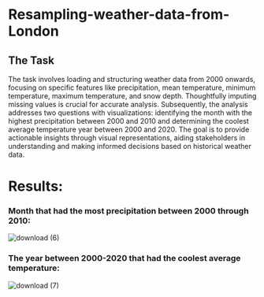 # Resampling-weather-data-from-London
## The Task
The task involves loading and structuring weather data from 2000 onwards, focusing on specific features like precipitation, mean temperature, minimum temperature, maximum temperature, and snow depth. Thoughtfully imputing missing values is crucial for accurate analysis. Subsequently, the analysis addresses two questions with visualizations: identifying the month with the highest precipitation between 2000 and 2010 and determining the coolest average temperature year between 2000 and 2020. The goal is to provide actionable insights through visual representations, aiding stakeholders in understanding and making informed decisions based on historical weather data.

# Results:

### Month that had the most precipitation between 2000 through 2010:
![download (6)](https://github.com/Raninth/Resampling-weather-data-from-London/assets/144536934/4495ee4a-8ccf-4b8d-83e5-9e9bbde419cc)

### The year between 2000-2020 that had the coolest average temperature:
![download (7)](https://github.com/Raninth/Resampling-weather-data-from-London/assets/144536934/8ddbe941-b2cc-420a-8c30-e81896570937)
